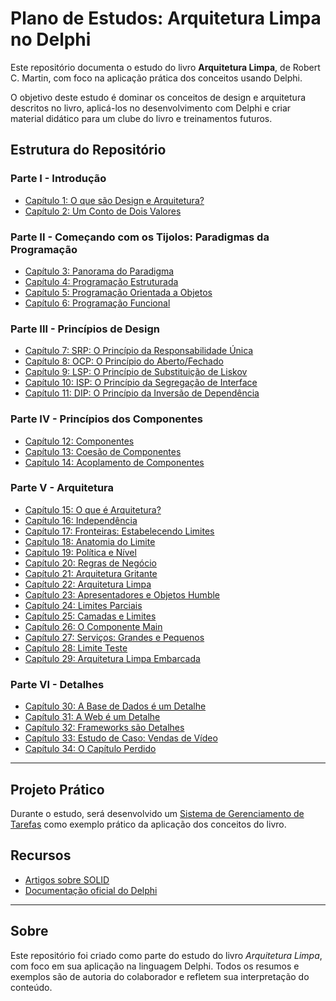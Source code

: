 # Plano de Estudos: Arquitetura Limpa no Delphi

Este repositório documenta o estudo do livro **Arquitetura Limpa**, de Robert C. Martin, com foco na aplicação prática dos conceitos usando Delphi.

O objetivo deste estudo é dominar os conceitos de design e arquitetura descritos no livro, aplicá-los no desenvolvimento com Delphi e criar material didático para um clube do livro e treinamentos futuros.

## Estrutura do Repositório

### Parte I - Introdução
- [Capítulo 1: O que são Design e Arquitetura?](./capitulos/capitulo1.md)
- [Capítulo 2: Um Conto de Dois Valores](./capitulos/capitulo2.md)

### Parte II - Começando com os Tijolos: Paradigmas da Programação
- [Capítulo 3: Panorama do Paradigma](./capitulos/capitulo3.md)
- [Capítulo 4: Programação Estruturada](./capitulos/capitulo4.md)
- [Capítulo 5: Programação Orientada a Objetos](./capitulos/capitulo5.md)
- [Capítulo 6: Programação Funcional](./capitulos/capitulo6.md)

### Parte III - Princípios de Design
- [Capítulo 7: SRP: O Princípio da Responsabilidade Única](./capitulos/capitulo7.md)
- [Capítulo 8: OCP: O Princípio do Aberto/Fechado](./capitulos/capitulo8.md)
- [Capítulo 9: LSP: O Princípio de Substituição de Liskov](./capitulos/capitulo9.md)
- [Capítulo 10: ISP: O Princípio da Segregação de Interface](./capitulos/capitulo10.md)
- [Capítulo 11: DIP: O Princípio da Inversão de Dependência](./capitulos/capitulo11.md)

### Parte IV - Princípios dos Componentes
- [Capítulo 12: Componentes](./capitulos/capitulo12.md)
- [Capítulo 13: Coesão de Componentes](./capitulos/capitulo13.md)
- [Capítulo 14: Acoplamento de Componentes](./capitulos/capitulo14.md)

### Parte V - Arquitetura
- [Capítulo 15: O que é Arquitetura?](./capitulos/capitulo15.md)
- [Capítulo 16: Independência](./capitulos/capitulo16.md)
- [Capítulo 17: Fronteiras: Estabelecendo Limites](./capitulos/capitulo17.md)
- [Capítulo 18: Anatomia do Limite](./capitulos/capitulo18.md)
- [Capítulo 19: Política e Nível](./capitulos/capitulo19.md)
- [Capítulo 20: Regras de Negócio](./capitulos/capitulo20.md)
- [Capítulo 21: Arquitetura Gritante](./capitulos/capitulo21.md)
- [Capítulo 22: Arquitetura Limpa](./capitulos/capitulo22.md)
- [Capítulo 23: Apresentadores e Objetos Humble](./capitulos/capitulo23.md)
- [Capítulo 24: Limites Parciais](./capitulos/capitulo24.md)
- [Capítulo 25: Camadas e Limites](./capitulos/capitulo25.md)
- [Capítulo 26: O Componente Main](./capitulos/capitulo26.md)
- [Capítulo 27: Serviços: Grandes e Pequenos](./capitulos/capitulo27.md)
- [Capítulo 28: Limite Teste](./capitulos/capitulo28.md)
- [Capítulo 29: Arquitetura Limpa Embarcada](./capitulos/capitulo29.md)

### Parte VI - Detalhes
- [Capítulo 30: A Base de Dados é um Detalhe](./capitulos/capitulo30.md)
- [Capítulo 31: A Web é um Detalhe](./capitulos/capitulo31.md)
- [Capítulo 32: Frameworks são Detalhes](./capitulos/capitulo32.md)
- [Capítulo 33: Estudo de Caso: Vendas de Vídeo](./capitulos/capitulo33.md)
- [Capítulo 34: O Capítulo Perdido](./capitulos/capitulo34.md)

---

## Projeto Prático
Durante o estudo, será desenvolvido um [Sistema de Gerenciamento de Tarefas](./projetos/sistema-tarefas/) como exemplo prático da aplicação dos conceitos do livro.

## Recursos
- [Artigos sobre SOLID](./recursos/artigo_solid.md)
- [Documentação oficial do Delphi](https://www.embarcadero.com)

---

## Sobre
Este repositório foi criado como parte do estudo do livro *Arquitetura Limpa*, com foco em sua aplicação na linguagem Delphi. Todos os resumos e exemplos são de autoria do colaborador e refletem sua interpretação do conteúdo.
